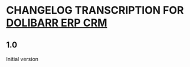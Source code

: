 # CHANGELOG TRANSCRIPTION FOR [DOLIBARR ERP CRM](https://www.dolibarr.org)

## 1.0

Initial version
